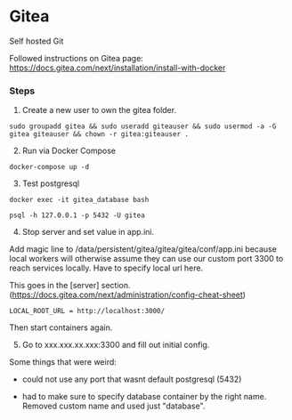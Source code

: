# Gitea

Self hosted Git

Followed instructions on Gitea page: https://docs.gitea.com/next/installation/install-with-docker

### Steps
	
1. Create a new user to own the gitea folder.

`sudo groupadd gitea && sudo useradd giteauser && sudo usermod -a -G gitea giteauser && chown -r gitea:giteauser .`

2. Run via Docker Compose

`docker-compose up -d`

3. Test postgresql

`docker exec -it gitea_database bash`

`psql -h 127.0.0.1 -p 5432 -U gitea`

4. Stop server and set value in app.ini.

Add magic line to /data/persistent/gitea/gitea/gitea/conf/app.ini because local workers will otherwise assume they can use our custom port 3300 to reach services locally. Have to specify local url here.

This goes in the [server] section. (https://docs.gitea.com/next/administration/config-cheat-sheet)

`LOCAL_ROOT_URL = http://localhost:3000/`

Then start containers again.

5. Go to xxx.xxx.xx.xxx:3300 and fill out initial config.

Some things that were weird: 

- could not use any port that wasnt default postgresql (5432)

- had to make sure to specify database container by the right name. Removed custom name and used just "database".

